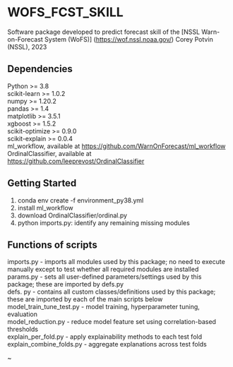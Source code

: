 # WOFS_FCST_SKILL

Software package developed to predict forecast skill of the [NSSL Warn-on-Forecast System (WoFS)] (https://wof.nssl.noaa.gov/)
Corey Potvin (NSSL), 2023 

## Dependencies

Python >= 3.8  
scikit-learn >= 1.0.2  
numpy >= 1.20.2  
pandas >= 1.4  
matplotlib >= 3.5.1  
xgboost >= 1.5.2  
scikit-optimize >= 0.9.0  
scikit-explain >= 0.0.4  
ml_workflow, available at https://github.com/WarnOnForecast/ml_workflow  
OrdinalClassifier, available at https://github.com/leeprevost/OrdinalClassifier  

## Getting Started

1) conda env create -f environment_py38.yml
2) install ml_workflow
3) download OrdinalClassifier/ordinal.py
4) python imports.py: identify any remaining missing modules

## Functions of scripts

imports.py - imports all modules used by this package; no need to execute manually except to test whether all required modules are installed  
params.py - sets all user-defined parameters/settings used by this package; these are imported by defs.py  
defs. py - contains all custom classes/definitions used by this package; these are imported by each of the main scripts below  
model_train_tune_test.py - model training, hyperparameter tuning, evaluation  
model_reduction.py - reduce model feature set using correlation-based thresholds  
explain_per_fold.py - apply explainability methods to each test fold  
explain_combine_folds.py - aggregate explanations across test folds  

~                               
 
